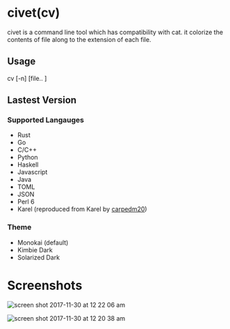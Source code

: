 # civet(cv)
civet is a command line tool which has compatibility with cat. it colorize the contents of file along to the extension of each file.

## Usage
cv [-n] [file.. ]

## Lastest Version
###  Supported Langauges
* Rust
* Go
* C/C++
* Python
* Haskell
* Javascript
* Java
* TOML
* JSON
* Perl 6
* Karel (reproduced from Karel by [carpedm20](https://github.com/carpedm20/karel-dataset))

### Theme
* Monokai (default)
* Kimbie Dark
* Solarized Dark

# Screenshots
![screen shot 2017-11-30 at 12 22 06 am](https://user-images.githubusercontent.com/6007810/33382607-85e36b4e-d564-11e7-8f91-80c635eb0a79.png)

![screen shot 2017-11-30 at 12 20 38 am](https://user-images.githubusercontent.com/6007810/33382544-61d8c44c-d564-11e7-8edd-58189b3f684b.png)
